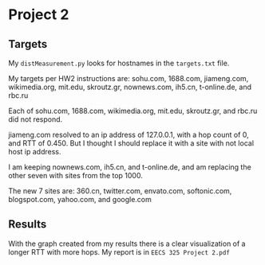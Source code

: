 # Project 2

## Targets

My `distMeasurement.py` looks for hostnames in the `targets.txt` file.

My targets per HW2 instructions are: sohu.com, 1688.com, jiameng.com, wikimedia.org,
mit.edu, skroutz.gr, nownews.com, ih5.cn, t-online.de, and rbc.ru

Each of sohu.com, 1688.com, wikimedia.org, mit.edu, skroutz.gr, and rbc.ru did not respond.

jiameng.com resolved to an ip address of 127.0.0.1, with a hop count of 0, and RTT of 0.450. But I thought I should replace it with a site with not local host ip address.

I am keeping nownews.com, ih5.cn, and t-online.de, and am replacing the other seven with sites from the top 1000.

The new 7 sites are: 360.cn, twitter.com, envato.com, softonic.com, blogspot.com, yahoo.com, and google.com

## Results

With the graph created from my results there is a clear visualization of a longer RTT with more hops. My report is in `EECS 325 Project 2.pdf`
